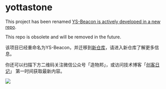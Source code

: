 # yottastone
This project has been renamed [YS-Beacon is actively developed in a new repo](https://github.com/YS-Beacon).

This repo is obsolete and will be removed in the future.

该项目已经重命名为YS-Beacon，并迁移到[新仓库](https://github.com/YS-Beacon)，请进入新仓库了解更多信息。

你还可以扫描下方二维码关注微信公众号「造物邦」，或访问技术博客「[创客日记](https://makerdiary.co)」
第一时间获取最新内容。

![](http://oi7hon2ix.bkt.clouddn.com/image/201612/wechat_qrcode_web.jpg)
